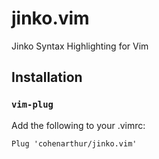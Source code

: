 # jinko.vim
Jinko Syntax Highlighting for Vim

## Installation


### `vim-plug`

Add the following to your .vimrc:

```vim
Plug 'cohenarthur/jinko.vim'
```
